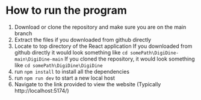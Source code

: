 # How to run the program
1. Download or clone the repository and make sure you are on the main branch
2. Extract the files if you downloaded from github directly
3. Locate to top directory of the React application
If you downloaded from github directly it would look something like `cd somePath\DigiDine-main\DigiDine-main`
If you cloned the repository, it would look something like `cd somePath\DigiDine\DigiDine`
5. run `npm install` to install all the dependencies 
6. run `npm run dev` to start a new local host
7. Navigate to the link provided to view the website (Typically http://localhost:5174/)
